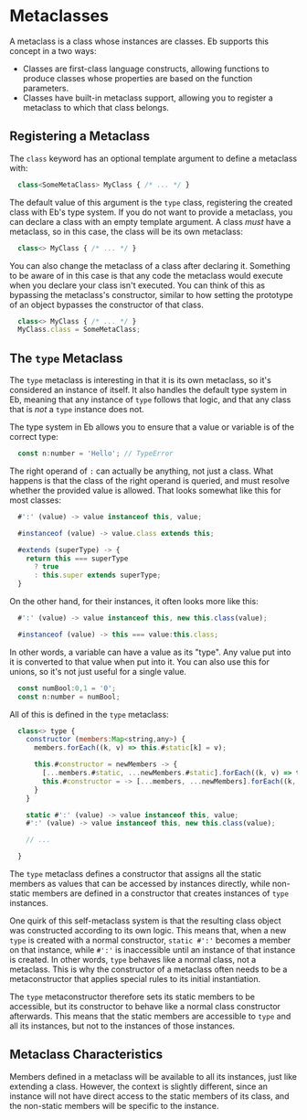 # Metaclasses

A metaclass is a class whose instances are classes. Eb supports this concept in a two ways:

* Classes are first-class language constructs, allowing functions to produce classes whose properties are based on the function parameters.
* Classes have built-in metaclass support, allowing you to register a metaclass to which that class belongs.

## Registering a Metaclass

The `class` keyword has an optional template argument to define a metaclass with:

```js
  class<SomeMetaClass> MyClass { /* ... */ }
```

The default value of this argument is the `type` class, registering the created class with Eb's type system. If you do not want to provide a metaclass, you can declare a class with an empty template argument. A class *must* have a metaclass, so in this case, the class will be its own metaclass:

```js
  class<> MyClass { /* ... */ }
```

You can also change the metaclass of a class after declaring it. Something to be aware of in this case is that any code the metaclass would execute when you declare your class isn't executed. You can think of this as bypassing the metaclass's constructor, similar to how setting the prototype of an object bypasses the constructor of that class.

```js
  class<> MyClass { /* ... */ }
  MyClass.class = SomeMetaClass;
```

## The `type` Metaclass

The `type` metaclass is interesting in that it is its own metaclass, so it's considered an instance of itself. It also handles the default type system in Eb, meaning that any instance of `type` follows that logic, and that any class that is *not* a `type` instance does not.

The type system in Eb allows you to ensure that a value or variable is of the correct type:

```js
  const n:number = 'Hello'; // TypeError
```

The right operand of `:` can actually be anything, not just a class. What happens is that the class of the right operand is queried, and must resolve whether the provided value is allowed. That looks somewhat like this for most classes:

```js
  #':' (value) -> value instanceof this, value;

  #instanceof (value) -> value.class extends this;

  #extends (superType) -> {
    return this === superType
      ? true
      : this.super extends superType;
  }
```

On the other hand, for their instances, it often looks more like this:

```js
  #':' (value) -> value instanceof this, new this.class(value);

  #instanceof (value) -> this === value:this.class;
```

In other words, a variable can have a value as its "type". Any value put into it is converted to that value when put into it. You can also use this for unions, so it's not just useful for a single value.

```js
  const numBool:0,1 = '0';
  const n:number = numBool;
```

All of this is defined in the `type` metaclass:

```js
  class<> type {
    constructor (members:Map<string,any>) {
      members.forEach((k, v) => this.#static[k] = v);

      this.#constructor = newMembers -> {
        [...members.#static, ...newMembers.#static].forEach((k, v) => this[k] = v);
        this.#constructor = -> [...members, ...newMembers].forEach((k, v) => this[k] = v);
      }
    }

    static #':' (value) -> value instanceof this, value;
    #':' (value) -> value instanceof this, new this.class(value);

    // ...

  }
```

The `type` metaclass defines a constructor that assigns all the static members as values that can be accessed by instances directly, while non-static members are defined in a constructor that creates instances of `type` instances.

One quirk of this self-metaclass system is that the resulting class object was constructed according to its own logic. This means that, when a new `type` is created with a normal constructor, `static #':'` becomes a member on that instance, while `#':'` is inaccessible until an instance of that instance is created. In other words, `type` behaves like a normal class, not a metaclass. This is why the constructor of a metaclass often needs to be a metaconstructor that applies special rules to its initial instantiation.

The `type` metaconstructor therefore sets its static members to be accessible, but its constructor to behave like a normal class constructor afterwards. This means that the static members are accessible to `type` and all its instances, but not to the instances of those instances.


## Metaclass Characteristics

Members defined in a metaclass will be available to all its instances, just like extending a class. However, the context is slightly different, since an instance will not have direct access to the static members of its class, and the non-static members will be specific to the instance.

<!--A metaclass constructor handles the logic of how a class is created. It initialises all the members defined in the class declaration and can make changes to them as a result. When declaring your own root metaclass you don't have to worry about doing this manually, even when declaring your own constructor. A `#type` call allows you to bootstrap this process. If `#type` is the same -->
